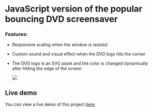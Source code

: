 

# JavaScript version of the popular bouncing DVD screensaver 


### Features:

* Responsive scaling when the window is resized
* Custom sound and visual effect when the DVD logo hits the corner
* The DVD logo is an SVG asset and the color is changed dynamically after hitting the edge of the screen


	![![](https://gph.is/g/EJ8QBg9)
](https://media.giphy.com/media/d1s0X5nBJgfRq3m09z/giphy.gif)
 


## Live demo

You can view a live demo of this project [here](https://raw.githack.com/boglarkasebestyen/dvdscreensaver/master/index.html).
